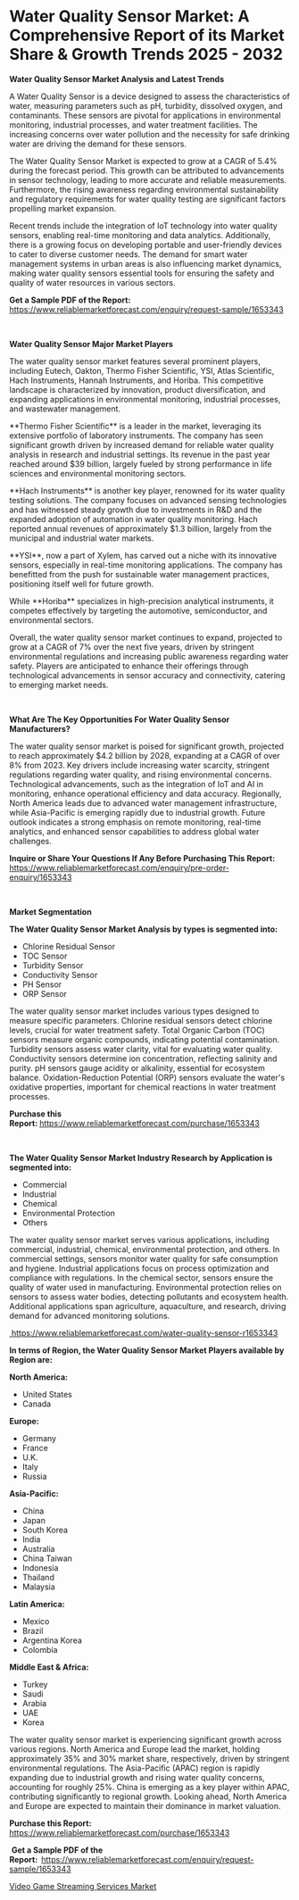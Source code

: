 <p><h1>Water Quality Sensor Market: A Comprehensive Report of its Market Share & Growth Trends 2025 - 2032</h1></p><p><strong>Water Quality Sensor Market Analysis and Latest Trends</strong></p>
<p><p>A Water Quality Sensor is a device designed to assess the characteristics of water, measuring parameters such as pH, turbidity, dissolved oxygen, and contaminants. These sensors are pivotal for applications in environmental monitoring, industrial processes, and water treatment facilities. The increasing concerns over water pollution and the necessity for safe drinking water are driving the demand for these sensors.</p><p>The Water Quality Sensor Market is expected to grow at a CAGR of 5.4% during the forecast period. This growth can be attributed to advancements in sensor technology, leading to more accurate and reliable measurements. Furthermore, the rising awareness regarding environmental sustainability and regulatory requirements for water quality testing are significant factors propelling market expansion. </p><p>Recent trends include the integration of IoT technology into water quality sensors, enabling real-time monitoring and data analytics. Additionally, there is a growing focus on developing portable and user-friendly devices to cater to diverse customer needs. The demand for smart water management systems in urban areas is also influencing market dynamics, making water quality sensors essential tools for ensuring the safety and quality of water resources in various sectors.</p></p>
<p><strong>Get a Sample PDF of the Report:&nbsp;</strong> <a href="https://www.reliablemarketforecast.com/enquiry/request-sample/1653343?utm_campaign=2760&utm_medium=2&utm_source=Github&utm_content=ia&utm_term=05032025&utm_id=water-quality-sensor">https://www.reliablemarketforecast.com/enquiry/request-sample/1653343</a></p>
<p>&nbsp;</p>
<p><strong>Water Quality Sensor Major Market Players</strong></p>
<p><p>The water quality sensor market features several prominent players, including Eutech, Oakton, Thermo Fisher Scientific, YSI, Atlas Scientific, Hach Instruments, Hannah Instruments, and Horiba. This competitive landscape is characterized by innovation, product diversification, and expanding applications in environmental monitoring, industrial processes, and wastewater management.</p><p>**Thermo Fisher Scientific** is a leader in the market, leveraging its extensive portfolio of laboratory instruments. The company has seen significant growth driven by increased demand for reliable water quality analysis in research and industrial settings. Its revenue in the past year reached around $39 billion, largely fueled by strong performance in life sciences and environmental monitoring sectors.</p><p>**Hach Instruments** is another key player, renowned for its water quality testing solutions. The company focuses on advanced sensing technologies and has witnessed steady growth due to investments in R&D and the expanded adoption of automation in water quality monitoring. Hach reported annual revenues of approximately $1.3 billion, largely from the municipal and industrial water markets.</p><p>**YSI**, now a part of Xylem, has carved out a niche with its innovative sensors, especially in real-time monitoring applications. The company has benefitted from the push for sustainable water management practices, positioning itself well for future growth.</p><p>While **Horiba** specializes in high-precision analytical instruments, it competes effectively by targeting the automotive, semiconductor, and environmental sectors. </p><p>Overall, the water quality sensor market continues to expand, projected to grow at a CAGR of 7% over the next five years, driven by stringent environmental regulations and increasing public awareness regarding water safety. Players are anticipated to enhance their offerings through technological advancements in sensor accuracy and connectivity, catering to emerging market needs.</p></p>
<p>&nbsp;</p>
<p><strong>What Are The Key Opportunities For Water Quality Sensor Manufacturers?</strong></p>
<p><p>The water quality sensor market is poised for significant growth, projected to reach approximately $4.2 billion by 2028, expanding at a CAGR of over 8% from 2023. Key drivers include increasing water scarcity, stringent regulations regarding water quality, and rising environmental concerns. Technological advancements, such as the integration of IoT and AI in monitoring, enhance operational efficiency and data accuracy. Regionally, North America leads due to advanced water management infrastructure, while Asia-Pacific is emerging rapidly due to industrial growth. Future outlook indicates a strong emphasis on remote monitoring, real-time analytics, and enhanced sensor capabilities to address global water challenges.</p></p>
<p><strong>Inquire or Share Your Questions If Any Before Purchasing This Report:</strong> <a href="https://www.reliablemarketforecast.com/enquiry/pre-order-enquiry/1653343?utm_campaign=2760&utm_medium=2&utm_source=Github&utm_content=ia&utm_term=05032025&utm_id=water-quality-sensor">https://www.reliablemarketforecast.com/enquiry/pre-order-enquiry/1653343</a></p>
<p>&nbsp;</p>
<p><strong>Market Segmentation</strong></p>
<p><strong>The Water Quality Sensor Market Analysis by types is segmented into:</strong></p>
<p><ul><li>Chlorine Residual Sensor</li><li>TOC Sensor</li><li>Turbidity Sensor</li><li>Conductivity Sensor</li><li>PH Sensor</li><li>ORP Sensor</li></ul></p>
<p><p>The water quality sensor market includes various types designed to measure specific parameters. Chlorine residual sensors detect chlorine levels, crucial for water treatment safety. Total Organic Carbon (TOC) sensors measure organic compounds, indicating potential contamination. Turbidity sensors assess water clarity, vital for evaluating water quality. Conductivity sensors determine ion concentration, reflecting salinity and purity. pH sensors gauge acidity or alkalinity, essential for ecosystem balance. Oxidation-Reduction Potential (ORP) sensors evaluate the water's oxidative properties, important for chemical reactions in water treatment processes.</p></p>
<p><strong>Purchase this Report:&nbsp;</strong><a href="https://www.reliablemarketforecast.com/purchase/1653343?utm_campaign=2760&utm_medium=2&utm_source=Github&utm_content=ia&utm_term=05032025&utm_id=water-quality-sensor">https://www.reliablemarketforecast.com/purchase/1653343</a></p>
<p>&nbsp;</p>
<p><strong>The Water Quality Sensor Market Industry Research by Application is segmented into:</strong></p>
<p><ul><li>Commercial</li><li>Industrial</li><li>Chemical</li><li>Environmental Protection</li><li>Others</li></ul></p>
<p><p>The water quality sensor market serves various applications, including commercial, industrial, chemical, environmental protection, and others. In commercial settings, sensors monitor water quality for safe consumption and hygiene. Industrial applications focus on process optimization and compliance with regulations. In the chemical sector, sensors ensure the quality of water used in manufacturing. Environmental protection relies on sensors to assess water bodies, detecting pollutants and ecosystem health. Additional applications span agriculture, aquaculture, and research, driving demand for advanced monitoring solutions.</p></p>
<p><a href="https://www.reliablemarketforecast.com/water-quality-sensor-r1653343?utm_campaign=2760&utm_medium=2&utm_source=Github&utm_content=ia&utm_term=05032025&utm_id=water-quality-sensor">&nbsp;https://www.reliablemarketforecast.com/water-quality-sensor-r1653343</a></p>
<p><strong>In terms of Region, the Water Quality Sensor Market Players available by Region are:</strong></p>
<p>
    <p> <strong> North America: </strong>
        <ul>
            <li>United States</li>
            <li>Canada</li>
        </ul>
        </p> 
    <p> <strong> Europe: </strong>
        <ul>
            <li>Germany</li>
            <li>France</li>
            <li>U.K.</li>
            <li>Italy</li>
            <li>Russia</li>
        </ul>
        </p> 
    <p> <strong> Asia-Pacific: </strong>
        <ul>
            <li>China</li>
            <li>Japan</li>
            <li>South Korea</li>
            <li>India</li>
            <li>Australia</li>
            <li>China Taiwan</li>
            <li>Indonesia</li>
            <li>Thailand</li>
            <li>Malaysia</li>
        </ul>
        </p> 
    <p> <strong> Latin America: </strong>
        <ul>
            <li>Mexico</li>
            <li>Brazil</li>
            <li>Argentina Korea</li>
            <li>Colombia</li>
        </ul>
        </p> 
    <p> <strong> Middle East & Africa: </strong>
        <ul>
            <li>Turkey</li>
            <li>Saudi</li>
            <li>Arabia</li>
            <li>UAE</li>
            <li>Korea</li>
        </ul>
    </p>
    </p>
<p><p>The water quality sensor market is experiencing significant growth across various regions. North America and Europe lead the market, holding approximately 35% and 30% market share, respectively, driven by stringent environmental regulations. The Asia-Pacific (APAC) region is rapidly expanding due to industrial growth and rising water quality concerns, accounting for roughly 25%. China is emerging as a key player within APAC, contributing significantly to regional growth. Looking ahead, North America and Europe are expected to maintain their dominance in market valuation.</p></p>
<p><strong>Purchase this Report: </strong><a href="https://www.reliablemarketforecast.com/purchase/1653343?utm_campaign=2760&utm_medium=2&utm_source=Github&utm_content=ia&utm_term=05032025&utm_id=water-quality-sensor">https://www.reliablemarketforecast.com/purchase/1653343</a></p>
<p>&nbsp;<strong>Get a Sample PDF of the Report:&nbsp;&nbsp;</strong><a href="https://www.reliablemarketforecast.com/enquiry/request-sample/1653343?utm_campaign=2760&utm_medium=2&utm_source=Github&utm_content=ia&utm_term=05032025&utm_id=water-quality-sensor">https://www.reliablemarketforecast.com/enquiry/request-sample/1653343</a></p>
<p><strong></strong></p>
<p><p><a href="https://github.com/vitrilaoire/Market-Research-Report-List-1/blob/main/video-game-streaming-services-market.md?utm_campaign=2760&utm_medium=2&utm_source=Github&utm_content=ia&utm_term=05032025&utm_id=water-quality-sensor">Video Game Streaming Services Market</a></p></p>